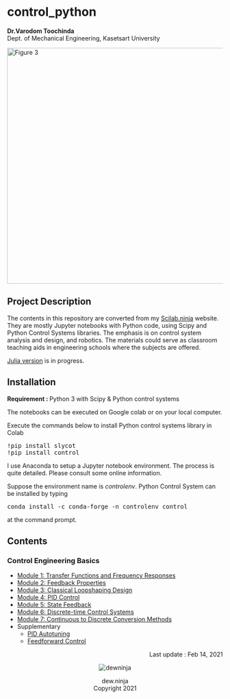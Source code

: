 # control_python
<b>Dr.Varodom Toochinda</b>
<br>Dept. of Mechanical Engineering, Kasetsart University

<img src="https://drive.google.com/uc?id=1wb4TYWleOeD6bRXm5VTWdRqbuRWfmiRv" width=550 alt="Figure 3"/>

## Project Description
<p />The contents in this repository are converted from my 
<a href="https://scilabdotninja.wordpress.com/" target=_blank>Scilab.ninja</a> website. 
They are mostly Jupyter notebooks with Python code, using Scipy and Python Control Systems 
libraries. The emphasis is on control system analysis and design, and robotics. The materials could serve as classroom teaching aids in engineering schools where the subjects are offered.

<a href="https://dewdotninja.github.io/julia/control/julia_control.html" target=_blank>Julia version</a> is in progress.

## Installation

<b>Requirement : </b> Python 3 with Scipy & Python control systems

<p />The notebooks can be executed on Google colab or on your local computer. 

<p />Execute the commands below to install Python control systems library in Colab
<pre>
!pip install slycot
!pip install control
</pre>

<p />I use Anaconda to setup a Jupyter notebook environment. The process is quite detailed.
Please consult some online information. 
<p />Suppose the environment name is <em>controlenv</em>. Python Control System can be installed by 
typing
<pre>
conda install -c conda-forge -n controlenv control
</pre>
<p />at the command prompt.

## Contents

### Control Engineering Basics
* [Module 1: Transfer Functions and Frequency Responses](ceb_m1.ipynb)
* [Module 2: Feedback Properties](ceb_m2.ipynb)
* [Module 3: Classical Loopshaping Design](ceb_m3.ipynb)
* [Module 4: PID Control](ceb_m4.ipynb)
* [Module 5: State Feedback](ceb_m5.ipynb)
* [Module 6: Discrete-time Control Systems](ceb_m6.ipynb)
* [Module 7: Continuous to Discrete Conversion Methods](ceb_m7.ipynb)
* Supplementary 
  * [PID Autotuning](autotuning.ipynb)
  * [Feedforward Control](feedforward.ipynb)

<div align="right">Last update : Feb 14, 2021</div>
<p align="center">
<img src="https://drive.google.com/thumbnail?id=13bzT7Rmy3bzvE7TiS0yfQo94kpxMuipF" alt="dewninja"/>
</p>
<div align="center">dew.ninja<br>Copyright 2021</div>
